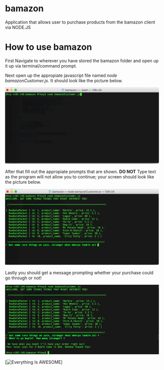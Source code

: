 # bamazon
Application that allows user to purchase products from the bamazon client via NODE.JS

# How to use bamazon

First Navigate to wherever you have stored the bamazon folder and open up it up via terminal/command prompt.

Next open up the appropiate javascript file named *node bamazonCustomer.js*.  It should look like the picture 
below.

![First Picture](Images/startup.png)

After that fill out the appropiate prompts that are shown.  __DO NOT__ Type text as the program will not allow
you to continue; your screen should look like the picture below.

![Second Picture](Images/insert.png)


Lastly you should get a message prompting whether your purchase could go through or not!

![Third Picture](Images/message.png)

[![Everything Is AWESOME](https://www.youtube.com/watch?v=2F2i6EQsPZY)]
